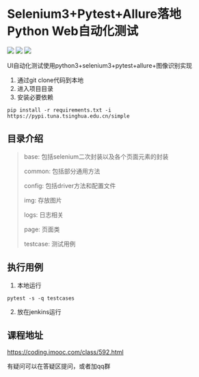 # Selenium3+Pytest+Allure落地Python Web自动化测试

![](https://img.shields.io/badge/python-%3E%3D3.7-brightgreen)
![](https://img.shields.io/badge/License-MIT-blue)
![](https://img.shields.io/badge/version-1.0-yellowgreen)

UI自动化测试使用python3+selenium3+pytest+allure+图像识别实现
1. 通过git clone代码到本地
2. 进入项目目录
3. 安装必要依赖
```
pip install -r requirements.txt -i https://pypi.tuna.tsinghua.edu.cn/simple
```

## 目录介绍
> base: 包括selenium二次封装以及各个页面元素的封装
> 
> common: 包括部分通用方法
> 
> config: 包括driver方法和配置文件
> 
> img: 存放图片
> 
> logs: 日志相关
> 
> page: 页面类
> 
> testcase: 测试用例

## 执行用例
1. 本地运行
```
pytest -s -q testcases
```
2. 放在jenkins运行

## 课程地址
https://coding.imooc.com/class/592.html

有疑问可以在答疑区提问，或者加qq群